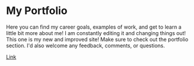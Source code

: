 # My Portfolio

Here you can find my career goals, examples of work, and get to learn a little bit more about me!  I am constantly editing it and changing things out! This one is my new and improved site! Make sure to check out the portfolio section.
I'd also welcome any feedback, comments, or questions.

[Link](https://heyitsvajid.github.io)
